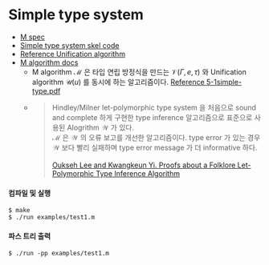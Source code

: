 # Simple type system

* [M spec](http://ropas.snu.ac.kr/~kwang/4190.310/22/M.pdf)
* [Simple type system skel code](http://ropas.snu.ac.kr/~ta/4190.310/22/document/Lowfat_skel.zip)
* [Reference Unification algorithm](http://ropas.snu.ac.kr/~dreameye/PL/slide/PL12.pdf)
* [M algorithm docs](./docs/m_algorithm_in_simple_type_system.pdf)
  * M algorithm $\mathcal{M}$ 은 타입 연립 방정식을 만드는 $\mathcal{V}(\Gamma, e, \tau)$ 와 Unification algorithm $\mathcal{U}(u)$ 를 동시에 하는 알고리즘이다. [Reference 5-1simple-type.pdf](http://ropas.snu.ac.kr/~kwang/4190.310/08/5-1simple-type.pdf)
  * > Hindley/Milner let-polymorphic type system 을 처음으로 sound and complete 하게 구현한 type inference 알고리즘으로 표준으로 사용된 Alogrithm $\mathcal{W}$ 가 있다.<br> $\mathcal{M}$ 은 $\mathcal{W}$ 의 오류 보고를 개선한 알고리즘이다. type error 가 있는 경우 $\mathcal{W}$ 보다 빨리 실패하며 type error message 가 더 informative 하다.<br><br>
  [Oukseh Lee and Kwangkeun Yi. Proofs about a Folklore Let-Polymorphic Type Inference Algorithm](https://dl.acm.org/doi/10.1145/291891.291892)   

#### 컴파일 및 실행

```
$ make
$ ./run examples/test1.m
```

#### 파스 트리 출력

```
$ ./run -pp examples/test1.m
```

